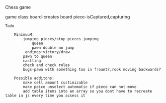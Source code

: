 Chess game


game class
    board-creates board
    piece-isCaptured,capturing


    Todo

        MinimuuM:
            jumping pieces/stop pieces jumping
                queen
                pawn double no jump
             endings:victory/draw
            pawn to queen
            castling
            check and check rules
            bugs-pawn with something too in frount?,rook moving backwards?

        Possible additons:    
            make cell amount custimizable
            make peice unselect automatic if piece can not move
            add table items into an array so you dont have to recreate table in js every time you acsess it

         

   
